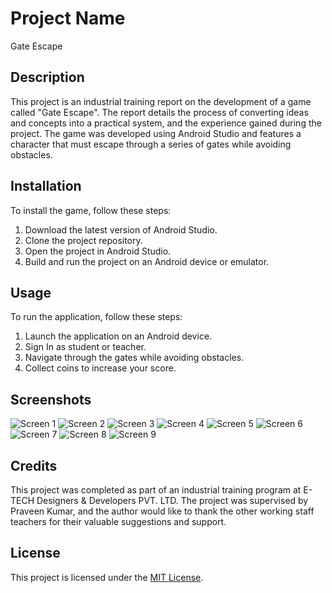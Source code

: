 # Project Name

Gate Escape

## Description

This project is an industrial training report on the development of a game called "Gate Escape". The report details the process of converting ideas and concepts into a practical system, and the experience gained during the project. The game was developed using Android Studio and features a character that must escape through a series of gates while avoiding obstacles.

## Installation

To install the game, follow these steps:

1. Download the latest version of Android Studio.
2. Clone the project repository.
3. Open the project in Android Studio.
4. Build and run the project on an Android device or emulator.

## Usage

To run the application, follow these steps:

1. Launch the application on an Android device.
2. Sign In as student or teacher.
3. Navigate through the gates while avoiding obstacles.
4. Collect coins to increase your score.

## Screenshots
![Screen 1](./screenshots/image-008.png)
![Screen 2](./screenshots/image-009.png)
![Screen 3](./screenshots/image-010.png)
![Screen 4](./screenshots/image-011.png)
![Screen 5](./screenshots/image-012.png)
![Screen 6](./screenshots/image-013.png)
![Screen 7](./screenshots/image-014.png)
![Screen 8](./screenshots/image-015.png)
![Screen 9](./screenshots/image-016.png)

## Credits

This project was completed as part of an industrial training program at E-TECH Designers & Developers PVT. LTD. The project was supervised by Praveen Kumar, and the author would like to thank the other working staff teachers for their valuable suggestions and support.

## License

This project is licensed under the [MIT License](https://opensource.org/licenses/MIT).
